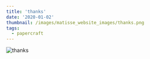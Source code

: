 ```yaml
---
title: 'thanks'
date: '2020-01-02'
thumbnail: /images/matisse_website_images/thanks.png
tags:
  - papercraft
---
```


![thanks](/images/matisse_website_images/thanks.png)
